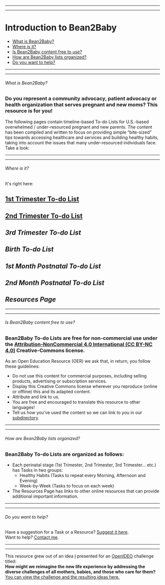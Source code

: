 
---
---
# Introduction to Bean2Baby
- [What is Bean2Baby?](#1) 
- [Where is it?](#2)
- [Is Bean2Baby content free to use?](#3)
- [How are Bean2Baby lists organized?](#4)
- [Do you want to help?](#5)

----
----

###### <a name="1"></a>What is Bean2Baby?
### Do you represent a community advocacy, patient advocacy or health organization that serves pregnant and new moms? This resource is for you!
The following pages contain timeline-based To-do Lists for U.S.-based overwhelmed / under-resourced pregnant and new parents. The content has been compiled and written to focus on providing simple “bite-sized” tips towards accessing healthcare and services and building  healthy habits, taking into account the issues that many under-resourced individuals face. Take a look:

----
----

###### <a name="2"></a>Where is it?  
It's right here:
## [1st Trimester To-do List](#)  
## [2nd Trimester To-do List](#)  
## <span color="cccccc">*3rd Trimester To-do List* </span>
## *Birth To-do List* 
## *1st Month Postnatal To-do List* 
## *2nd Month Postnatal To-do List*  
## *Resources Page*

----
----

###### <a name="3"></a>Is Bean2Baby content free to use?
### Bean2Baby To-do Lists are free for non-commercial use under the [Attribution-NonCommercial 4.0 International (CC BY-NC 4.0)](https://creativecommons.org/licenses/by-nc/4.0/) Creative-Commons license. 
As an Open Education Resource (OER) we ask that, in return, you follow these guidelines:
- Do not use this content for commercial purposes, including selling products, advertising or subscription services.  
- Display this Creative Commons license wherever you reproduce (online or offline) this and its adapted content.  
- Attribute and link to us.  
- You are free and encouraged to translate this resource to other languages! 
- Tell us how you’ve used the content so we can link to you in our [subdirectory](#).  


----
----

###### <a name="4"></a>How are Bean2Baby lists organized?
### Bean2Baby To-do Lists are organized as follows:
- Each perinatal stage (1st Trimester, 2nd Trimester, 3rd Trimester… etc.) has Tasks in two groups:
  - Healthy Habits (Tasks to repeat every Morning, Afternoon and Evening)
  - Week-by-Week (Tasks to focus on each week)
- The Resources Page has links to other online resources that can provide additional important information.

----
----

###### <a name="5"></a>Do you want to help?
Have a suggestion for a Task or a Resource? [Suggest it here](#).  
Want to help? [Contact me](#).  

----
----

This resource grew out of an idea [I](#) presented for an [OpenIDEO](#) challenge titled:  
**How might we reimagine the new life experience by addressing the diverse challenges of all mothers, babies, and those who care for them?** [You can view the challenge and the resulting ideas here.](#)

